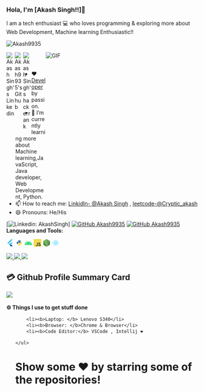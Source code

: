 ### Hola, I'm [Akash Singh!!]👋
I am a tech enthusiast 💻 who loves programming & exploring more about Web Development, Machine learning Enthusiastic!!
<p align="left">
<img src="https://komarev.com/ghpvc/?username=Akash9935&label=Profile views&color=green&style=plastic" alt="Akash9935" /> 
</p>
</a><img align="right" alt="GIF" src="https://camo.githubusercontent.com/992babdffd8c74a1502de375fbdf7e4d54773242/68747470733a2f2f6d656469612e67697068792e636f6d2f6d656469612f53576f536b4e36447854737a71494b4571762f67697068792e676966" width="400" height="355" />
</a>
<a href="https://www.linkedin.com/in/akash-singh-06942b1b7/">
  <img align="left" alt="Akash Singh's Linkedin" width="22px" src="https://cdn.jsdelivr.net/npm/simple-icons@v3/icons/linkedin.svg" />
</a>
<a href="https://github.com/Akash9935">
  <img align="left" alt="Akash9935's Github" width="22px" src="https://cdn.jsdelivr.net/npm/simple-icons@v3/icons/github.svg" />
</a>
<a href="https://www.hackerrank.com/akku9696singh">
  <img align="left" alt="Akash Singh's hackerrank" width="22px" src="https://cdn.jsdelivr.net/npm/simple-icons@v3/icons/hackerrank.svg" />
</a>
	

<br/>
<br/>


- ❤️ [Developer](https://github.com/Akash9935) by passion. 
- 🌱 I’m currently learning more about Machine learning,JavaScript, Java developer, Web Development, Python.
- 📫 How to reach me: [LinkidIn- @Akash Singh](https://www.linkedin.com/in/akash-singh-06942b1b7/) , [leetcode-@Cryptic_akash](https://leetcode.com/Cryptic_akash/)
- 😄 Pronouns: He/His            
           
 
[![Linkedin: AkashSingh](https://img.shields.io/badge/-akash-singh-blue?style=flat-square&logo=Linkedin&logoColor=white&link=https://www.linkedin.com/in/akash-singh-06942b1b7/)]
[![GitHub Akash9935](https://img.shields.io/github/followers/Akash9935?label=follow&style=social)](https://github.com/Akash9935)
[![GitHub Akash9935](https://img.shields.io/github/followers/Akash9935?label=follow&style=social)](https://github.com/Akash9935)
**Languages and Tools:**  

<code><img height="20" src="https://raw.githubusercontent.com/github/explore/80688e429a7d4ef2fca1e82350fe8e3517d3494d/topics/flutter/flutter.png"></code>
<code><img height="20" src="https://raw.githubusercontent.com/github/explore/80688e429a7d4ef2fca1e82350fe8e3517d3494d/topics/python/python.png"></code>
<code><img height="20" src="https://raw.githubusercontent.com/github/explore/80688e429a7d4ef2fca1e82350fe8e3517d3494d/topics/android/android.png"></code>
<code><img height="20" src="https://raw.githubusercontent.com/github/explore/80688e429a7d4ef2fca1e82350fe8e3517d3494d/topics/javascript/javascript.png"></code>
<code><img height="20" src="https://raw.githubusercontent.com/github/explore/80688e429a7d4ef2fca1e82350fe8e3517d3494d/topics/nodejs/nodejs.png"></code>
<code><img height="20" src="https://raw.githubusercontent.com/github/explore/80688e429a7d4ef2fca1e82350fe8e3517d3494d/topics/react/react.png"></code>   

<a href="https://github.com/Akash9935">
<img height="114em"src="https://github-readme-stats.vercel.app/api?username=Akash9935&show_icons=true&theme=algolia&include_all_commits=true&count_private=true"/>

<img height="114em" src="https://github-readme-stats-eight-theta.vercel.app/api/top-langs/?username=Akash9935&layout=compact&langs_count=6&theme=algolia"/>
<img height="114em" src="https://github-readme-streak-stats.herokuapp.com/?user=aman9113&show_icons=true&locale=en&layout=compact&theme=algolia&line_height=0"/>
</a>

## 💳 Github Profile Summary Card
<p align="fitscreen">
  <img height= "237 em" src="https://github-profile-summary-cards.vercel.app/api/cards/profile-details?username=aman9113&theme=vue"/>
</p>


<b>⚙️ Things I use to get stuff done</b></summary>
  	<ul>
  	    
	    <li><b>Laptop: </b> Lenovo S340</li>
  	    <li><b>Browser: </b>Chrome & Browser</li>
	    <li><b>Code Editor:</b> VSCode , Intellij ❤
 </li>
            
	</ul>	

<div align="centre">
	

# Show some ❤ by starring some of the repositories!





</div>
   
